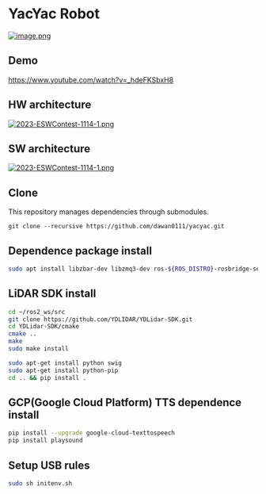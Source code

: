 # YacYac Robot
[![image.png](https://i.postimg.cc/Rh8DLRtS/image.png)](https://postimg.cc/GTFKcvzV)

## Demo
https://www.youtube.com/watch?v=_hdeFKSbxH8

## HW architecture
[![2023-ESWContest-1114-1.png](https://i.postimg.cc/Fz2LZdH5/2023-ESWContest-1114-1.png)](https://postimg.cc/kRvGM5Sf)

## SW architecture
[![2023-ESWContest-1114-1.png](https://i.postimg.cc/FRXFDyjx/2023-ESWContest-1114-1.png)](https://postimg.cc/kVwd5tYV)

## Clone

This repository manages dependencies through submodules.

```
git clone --recursive https://github.com/dawan0111/yacyac.git
```

## Dependence package install

```bash
sudo apt install libzbar-dev libzmq3-dev ros-${ROS_DISTRO}-rosbridge-server ros-${ROS_DISTRO}-image-transport ros-${ROS_DISTRO}-compressed-image-transport ros-${ROS_DISTRO}-cartographer-ros ros-${ROS_DISTRO}-nav2*
```

## LiDAR SDK install

```bash
cd ~/ros2_ws/src
git clone https://github.com/YDLIDAR/YDLidar-SDK.git
cd YDLidar-SDK/cmake
cmake ..
make
sudo make install

sudo apt-get install python swig
sudo apt-get install python-pip
cd .. && pip install .
```

## GCP(Google Cloud Platform) TTS dependence install

```bash
pip install --upgrade google-cloud-texttospeech
pip install playsound
```

## Setup USB rules

```bash
sudo sh initenv.sh
```
